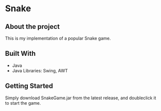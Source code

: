 # Snake

## About the project
This is my implementation of a popular Snake game.


## Built With
+ Java
+ Java Libraries: Swing, AWT


## Getting Started
Simply download SnakeGame.jar from the latest release, and doubleclick it to start the game. 
